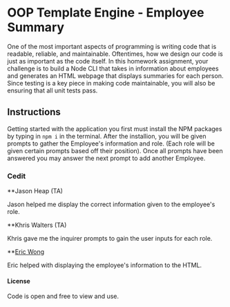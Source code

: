# OOP Template Engine - Employee Summary

  One of the most important aspects of programming is writing code that is readable, reliable, and maintainable. Oftentimes, how we design our code is just as important as the code itself. In this homework assignment, your challenge is to build a Node CLI that takes in information about employees and generates an HTML webpage that displays summaries for each person. Since testing is a key piece in making code maintainable, you will also be ensuring that all unit tests pass.
  
## Instructions

  Getting started with the application you first must install the NPM packages by typing in  `npm i`  in the terminal.
  After the installion, you will be given prompts to gather the Employee's information and role. (Each role will be given       certain prompts based off their position). Once all prompts have been answered you may answer the next prompt to add another   Employee.
  
### Cedit

**Jason Heap (TA)

Jason helped me display the correct information given to the employee's role.

**Khris Walters (TA)

Khris gave me the inquirer prompts to gain the user inputs for each role.

**[Eric Wong](https://github.com/Ericcwong)

Eric helped with displaying the employee's information to the HTML.

#### License
Code is open and free to view and use.
